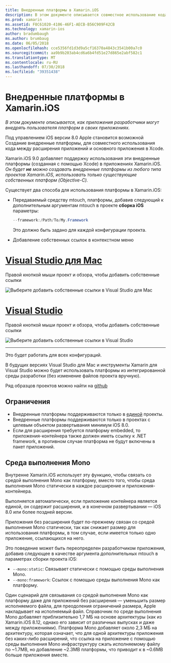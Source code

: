 ```yaml
---
title: Внедренные платформы в Xamarin.iOS
description: В этом документе описывается совместное использование кода с внедренные платформы в приложении Xamarin.iOS. Это можно сделать с помощью средства mtouch или собственные ссылки.
ms.prod: xamarin
ms.assetid: F8C61020-4106-46F1-AECB-B56C909F42CB
ms.technology: xamarin-ios
author: bradumbaugh
ms.author: brumbaug
ms.date: 06/05/2018
ms.openlocfilehash: cce5356fd1d3d9a5cf16370a4843c3541b00a7c0
ms.sourcegitcommit: aa9b9b203ab4cd6a6b4fd51e27d865e2abf582c1
ms.translationtype: MT
ms.contentlocale: ru-RU
ms.lasthandoff: 07/30/2018
ms.locfileid: "39351438"
---
```

# <a name="embedded-frameworks-in-xamarinios"></a>Внедренные платформы в Xamarin.iOS

_В этом документе описывается, как приложения разработчики могут внедрять пользователя платформ в своих приложениях._

Под управлением iOS версии 8.0 Apple становится возможной Создание внедренные платформы, для совместного использования кода между расширения приложений и основного приложения в Xcode.

Xamarin.iOS 9.0 добавляет поддержку использования эти внедренные платформы (созданная с помощью Xcode) в приложениях Xamarin.iOS. *Он будет **не** можно создавать внедренные платформы из любого типа проектов Xamarin.iOS, использовать только существующие собственных платформ (Objective-C).*

Существует два способа для использования платформы в Xamarin.iOS:

- Передаваемый средству mtouch, платформы, добавив следующий к дополнительным аргументам mtouch в проекте **сборка iOS** параметры:

  ```csharp
  --framework:/Path/To/My.Framework
  ```

  Это должно быть задано для каждой конфигурации проекта.

- Добавление собственных ссылок в контекстном меню

# <a name="visual-studio-for-mactabvsmac"></a>[Visual Studio для Mac](#tab/vsmac)

Правой кнопкой мыши проект и обзора, чтобы добавить собственные ссылки

![](embedded-frameworks-images/xam-native-refs.png "Выберите добавить собственные ссылки в Visual Studio для Mac")

# <a name="visual-studiotabvswin"></a>[Visual Studio](#tab/vswin)

Правой кнопкой мыши проект и обзора, чтобы добавить собственные ссылки

![](embedded-frameworks-images/vs-native-refs.png "Выберите добавить собственные ссылки в Visual Studio")

-----

  Это будет работать для всех конфигураций.

В будущих версиях Visual Studio для Mac и инструменты Xamarin для Visual Studio можно будет использовать платформы из интегрированной среды разработки (без изменение файлов проекта вручную).

Ряд образцов проектов можно найти на [github](https://github.com/rolfbjarne/embedded-frameworks)

## <a name="limitations"></a>Ограничения

- Внедренные платформы поддерживаются только в [единой](~/cross-platform/macios/unified/index.md) проекты.
- Внедренные платформы поддерживаются только в проектах с целевым объектом развертывания минимум iOS 8.0.
- Если для расширения требуется платформу embedded, то приложения-контейнера также должен иметь ссылку к .NET framework, в противном случае платформа не будут включены в пакет приложений.

## <a name="the-mono-runtime"></a>Среда выполнения Mono

Внутренне Xamarin.iOS использует эту функцию, чтобы связать со средой выполнения Mono как платформу, вместо того, чтобы среда выполнения Mono статически в каждое расширение и приложения-контейнера.

Выполняется автоматически, если приложение контейнера является единой, он содержит расширения, и в конечном развертывании — iOS 8.0 или более поздней версии.

Приложения без расширения будет по-прежнему связан со средой выполнения Mono статически, так как снижает размер для использования платформы, в том случае, если имеется только одно приложение, ссылающихся на него.

Это поведение может быть переопределен разработчиком приложения, добавив следующее в качестве аргумента дополнительных mtouch в параметрах сборки проекта iOS:

- `--mono:static`: Связывает статически с помощью среды выполнения Mono.
- `--mono:framework`: Ссылок с помощью среды выполнения Mono как платформу.

Один сценарий для связывания со средой выполнения Mono как платформу даже для приложений без расширения — уменьшить размер исполняемого файла, для преодоления ограничений размера, Apple накладывает на исполняемый файл. Справочник по среде выполнения Mono добавляет приблизительно 1,7 МБ на основе архитектуры (как из Xamarin.iOS 8.12, однако его зависит от различных выпусках и даже между приложениями). Платформа Mono добавляет около 2,3 МБ на архитектуру, которая означает, что для одной архитектуры приложения без каких-либо расширений, что ссылка на приложение с помощью среды выполнения Mono инфраструктуру сжать исполняемому файлу по ~1.7MB, но добавление ~2.3MB платформы, что приводит к в ~0.6MB больше приложения вместе.


